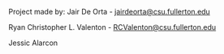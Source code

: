 Project made by:
Jair De Orta - jairdeorta@csu.fullerton.edu

Ryan Christopher L. Valenton - RCValenton@csu.fullerton.edu

Jessic Alarcon


